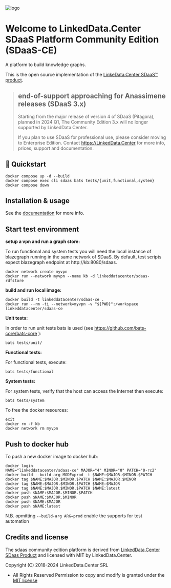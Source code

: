 ![logo](http://linkeddata.center/resources/v4/logo/Logo-colori-trasp_oriz-640x220.png)

# Welcome to LinkedData.Center SDaaS Platform Community Edition (SDaaS-CE)

A platform to build knowledge graphs.

This is the open source implementation of the [LinkeData.Center SDaaS™ product](https://en.linkeddata.center/p/sdaas).

> ## end-of-support approaching for Anassimene releases (SDaaS 3.x)
>
> Starting from the major release of version 4 of SDaaS (Pitagora), planned in 2024 Q1,
> The Community Edition 3.x will no longer supported by LinkedData.Center.
>
> If you plan to use SDaaS for professional use, please consider moving to Enterprise Edition.
> Contact https://LinkedData.Center for more info, prices, support and documentation.



## 🚀 Quickstart

```
docker compose up -d --build
docker compose exec cli sdaas bats tests/{unit,functional,system}
docker compose down
```


## Installation & usage
See the [documentation](https:/linkeddata.center/sdaas) for more info.


## Start test environment

**setup a vpn and run a graph store:**

To run functional and system tests you will need the local instance of blazegraph running in the same network of SDaaS.
By default, test scripts expect blazegraph endpoint at http://kb:8080/sdaas. 

```
docker network create myvpn
docker run --network myvpn --name kb -d linkeddatacenter/sdaas-rdfstore
```

**build and run local image:**

```
docker build -t linkeddatacenter/sdaas-ce .
docker run --rm -ti --network=myvpn -v "${PWD}":/workspace linkeddatacenter/sdaas-ce
```

**Unit tests:**

In order to run unit tests bats is used (see https://github.com/bats-core/bats-core ):

```
bats tests/unit/
```

**Functional tests:**


For functional tests, execute: 

```
bats tests/functional
```

**System tests:**

For system tests, verify that the host can access the Internet then execute:

```
bats tests/system
```

To free the docker resources:

```
exit
docker rm -f kb
docker network rm myvpn
```



## Push to docker hub

To push a new docker image to docker hub:

```
docker login
NAME="linkeddatacenter/sdaas-ce" MAJOR="4" MINOR="0" PATCH="0-rc2"
docker build --build-arg MODE=prod -t $NAME:$MAJOR.$MINOR.$PATCH
docker tag $NAME:$MAJOR.$MINOR.$PATCH $NAME:$MAJOR.$MINOR
docker tag $NAME:$MAJOR.$MINOR.$PATCH $NAME:$MAJOR 
docker tag $NAME:$MAJOR.$MINOR.$PATCH $NAME:latest 
docker push $NAME:$MAJOR.$MINOR.$PATCH
docker push $NAME:$MAJOR.$MINOR
docker push $NAME:$MAJOR
docker push $NAME:latest
```

N.B. opmitting  `--build-arg ARG=prod` enable the supports for test automation

## Credits and license

The sdaas community edition platform is derived from [LinkedData.Center SDaas Product](https://en.linkeddata.center/p/sdaas) and licensed with MIT by LinkedData.Center.

Copyright (C) 2018-2024 LinkedData.Center SRL
 - All Rights Reserved
Permission to copy and modify is granted under the [MIT license](LICENSE)

